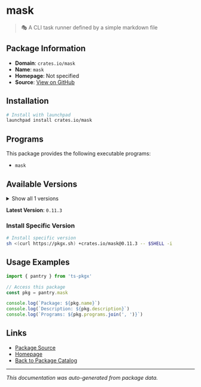 # mask

> 🎭 A CLI task runner defined by a simple markdown file

## Package Information

- **Domain**: `crates.io/mask`
- **Name**: `mask`
- **Homepage**: Not specified
- **Source**: [View on GitHub](https://github.com/pkgxdev/pantry/tree/main/projects/crates.io/mask/package.yml)

## Installation

```bash
# Install with launchpad
launchpad install crates.io/mask
```

## Programs

This package provides the following executable programs:

- `mask`

## Available Versions

<details>
<summary>Show all 1 versions</summary>

- `0.11.3`

</details>

**Latest Version**: `0.11.3`

### Install Specific Version

```bash
# Install specific version
sh <(curl https://pkgx.sh) +crates.io/mask@0.11.3 -- $SHELL -i
```

## Usage Examples

```typescript
import { pantry } from 'ts-pkgx'

// Access this package
const pkg = pantry.mask

console.log(`Package: ${pkg.name}`)
console.log(`Description: ${pkg.description}`)
console.log(`Programs: ${pkg.programs.join(', ')}`)
```

## Links

- [Package Source](https://github.com/pkgxdev/pantry/tree/main/projects/crates.io/mask/package.yml)
- [Homepage](#)
- [Back to Package Catalog](../../../package-catalog.md)

---

*This documentation was auto-generated from package data.*
